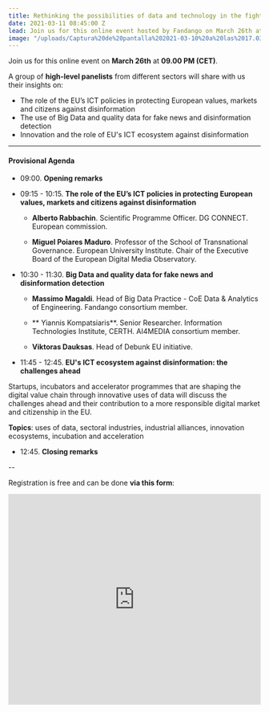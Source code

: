 ```yaml
---
title: Rethinking the possibilities of data and technology in the fight against disinformation
date: 2021-03-11 08:45:00 Z
lead: Join us for this online event hosted by Fandango on March 26th at 09.00 PM (CET).
image: "/uploads/Captura%20de%20pantalla%202021-03-10%20a%20las%2017.03.49.png"
---
```


Join us for this online event on **March 26th** at **09.00 PM (CET)**. 

A group of **high-level panelists** from different sectors will share with us their insights on: 

* The role of the EU’s ICT policies in protecting European values, markets and citizens against disinformation
* The use of Big Data and quality data for fake news and disinformation detection
* Innovation and the role of EU's ICT ecosystem against disinformation



---

#### Provisional Agenda

* 09:00. **Opening remarks**

* 09:15 - 10:15. **The role of the EU’s ICT policies in protecting European values, markets and citizens against disinformation**

  * **Alberto Rabbachin**. Scientific Programme Officer. DG CONNECT. European commission.

  * **Miguel Poiares Maduro**. Professor of the School of Transnational Governance. European University Institute. Chair of the Executive Board of the European Digital Media Observatory. 


* 10:30 - 11:30. **Big Data and quality data for fake news and disinformation detection**

  * **Massimo Magaldi**. Head of Big Data Practice - CoE Data & Analytics of Engineering. Fandango consortium member.

  * ** Yiannis Kompatsiaris**. Senior Researcher. Information Technologies Institute, CERTH. AI4MEDIA consortium member.

  * **Viktoras Dauksas**. Head of Debunk EU initiative.

* 11:45 - 12:45. **EU's ICT ecosystem against disinformation: the challenges ahead**

Startups, incubators and accelerator programmes that are shaping the digital value chain through innovative uses of data will discuss the challenges ahead and their contribution to a more responsible digital market and citizenship in the EU.

**Topics**: uses of data, sectoral industries, industrial alliances, innovation ecosystems, incubation and acceleration

* 12:45. **Closing remarks**

--

Registration is free and can be done **via this form**:

<iframe width="100%" height="420" frameborder="0" src="https://app.livestorm.co/p/0e52d49f-d865-4352-909c-1a3c013b9334/form" title="Rethinking the possibilities of data and technology in the fight against disinformation | Fandango Project"></iframe>

